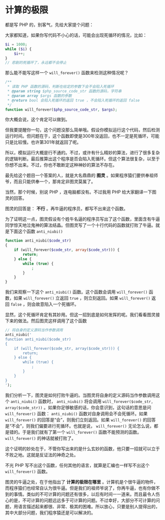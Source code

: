 计算的极限
==========

都是写 PHP 的，别客气，先给大家提个问题：

大家都知道，如果你写代码不小心的话，可能会出现死循环的情况，比如：

```php
$i = 1000;
while ($i) {
    $i++;
}
// 悲剧的死循环了，永远都不会停止
```

那么能不能写这样一个 `will_forever()` 函数来检测这种情况呢？

```php
/**
 * 读取 PHP 函数的源码，判断在给定的参数下会不会陷入死循环
 * @param string $php_source_code_str 函数的源码，字符串
 * @param array $args 函数的参数
 * @return bool 会陷入死循环的返回 true ，不会陷入死循环的返回 false
 */
function will_forever($php_source_code_str, $args);
```

你大概会说，这个肯定可以做到。

但我要提醒你一句，这个问题没那么简单哦。假设你模拟运行这个代码，然后检测运行时间。但问题在于，这个函数即使是300年没返回，也不一定是死循环，可能只是比较慢。也许第301年就返回了呢。

所以，模拟运行大概是行不通的。不过，或许有什么精妙的算法，进行了很多复杂的逻辑判断。最后推算出这个程序是否会陷入死循环。但这个算法很复杂，以至于你想不出来。不过，你也不敢断定这种神妙的算法不存在。

最先给这个题目一个答案的人，就是大名鼎鼎的 **图灵** 。如果程序猿们要供奉祖师爷，而且只能供奉一个，那肯定非图灵莫属了。

当然，那个时候，别说 PHP ，连电脑都没有。不过我用 PHP 给大家翻译一下图灵的回答。

图灵的回答是： **不行** 。再牛逼的程序员，都写不出来这个函数。

为了证明这一点，图灵假设有个姓牛名逼的程序员写出了这个函数，里面含有牛逼同学惊天地泣鬼神的算法结晶。但图灵写了一个十行代码的函数就打败了牛逼。就是下面这个函数 `anti_niubi()`

```php
function anti_niubi($code_str)
{
    if (will_forever($code_str, array($code_str))) {
        return;
    } else {
        while (true) {
            ;
        }
    }
}
```

我们来观察一下这个 `anti_niubi()` 函数。这个函数会调用 `will_forever()` 函数，如果 `will_forever()` 立返回 `true` ，则立刻返回。如果 `will_forever()` 返回 `false` ，则会故意陷入一个死循环。

显然，这个死循环肯定有其妙用。但这一招到底是如何发挥的呢。我们看看图灵接下来的做法。然后图灵这样调用了这个函数

```php
// 将自身的定义源码当作参数调用
anti_niubi('
function anti_niubi($code_str)
{
    if (will_forever($code_str, array($code_str))) {
        return;
    } else {
        while (true) {
            ;
        }
    }
}
');
```

我们分析一下，图灵是如何打败牛逼的。当图灵将自身的定义源码当作参数调用这个 `anti_niubi()` 函数时， `anti_niubi()` 将会调用 `will_forever($code_str, array($code_str))` 。如果你足够敏感的话，你会意识到，这句话的意思是问 `will_forever()` 函数： `anti_niubi()` 函数对自身调用会不会死循环。如果 `will_forever()` 的回答是“会”，则我们立刻返回。如果 `will_forever()` 的回答是“不会”，则我们偏要进行死循环。也就是说， `will_forever()` 无论怎么说，都是错的。于是我们就有了第一个 `will_forever()` 函数不能预测的函数。 `will_forever()` 的神话就被打败了。

这个证明的妙处在于，不管你写出来的是什么玄妙的函数，他只要一招就可以立于不败之地。这就是反证法的神奇之处。

不光 PHP 写不出这个函数，任何其他的语言，就算是汇编也一样写不出这个 `will_forever()` 函数。

图灵的牛逼之处，在于他指出了 **计算的极限在哪里** 。计算机是个很牛逼的物件，而程序猿们也经常自认为很牛逼。但是我们的祖师爷说了，你再牛逼，也有你做不到的事情。类似的不可计算的问题还有很多，以后有时间一一道来。而且最令人伤心的是，不可计算的问题远远多于可计算的问题。不过幸好，大部分不可计算的问题，用语言描述起来都很、非常、极其的困难。所以放心，只要是别人提得出的，其中大部分问题，我们程序猿还是可以解决的。
